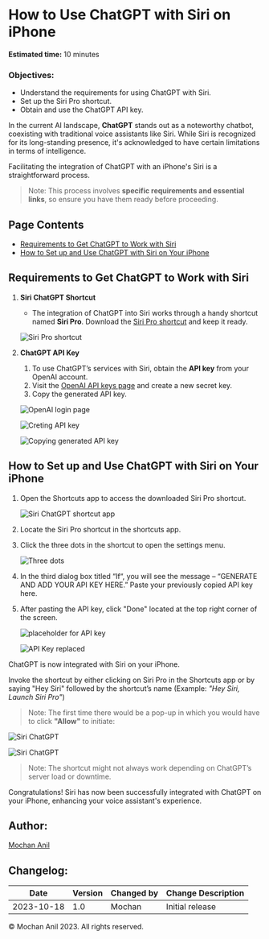 # How to Use ChatGPT with Siri on iPhone

**Estimated time:** 10 minutes

### Objectives:
- Understand the requirements for using ChatGPT with Siri.
- Set up the Siri Pro shortcut.
- Obtain and use the ChatGPT API key.

In the current AI landscape, **ChatGPT** stands out as a noteworthy chatbot, coexisting with traditional voice assistants like Siri. While Siri is recognized for its long-standing presence, it's acknowledged to have certain limitations in terms of intelligence.  

Facilitating the integration of ChatGPT with an iPhone's Siri is a straightforward process.  

> Note: This process involves **specific requirements and essential links**, so ensure you have them ready before proceeding.

## Page Contents

- [Requirements to Get ChatGPT to Work with Siri](#requirements-to-get-chatgpt-to-work-with-siri)
- [How to Set up and Use ChatGPT with Siri on Your iPhone](#how-to-set-up-and-use-chatgpt-with-siri-on-your-iphone)

## Requirements to Get ChatGPT to Work with Siri

1. **Siri ChatGPT Shortcut**
   - The integration of ChatGPT into Siri works through a handy shortcut named **Siri Pro**. Download the [Siri Pro shortcut](https://www.icloud.com/shortcuts/e3b3a71269364bbd9cadef9c7fefbba0) and keep it ready.
   
    ![Siri Pro shortcut](https://github.com/mochananil/Sample_work/blob/3de43280769451cd70ea4f8c79c3e28c40a3cea2/1.jpeg)

2. **ChatGPT API Key**
   1. To use ChatGPT’s services with Siri, obtain the **API key** from your OpenAI account.
   2. Visit the [OpenAI API keys page](https://platform.openai.com/account/api-keys) and create a new secret key.
   3. Copy the generated API key.
     
   ![OpenAI login page](https://github.com/mochananil/Sample_work/blob/3de43280769451cd70ea4f8c79c3e28c40a3cea2/4.jpg)

   ![Creting API key](https://github.com/mochananil/Sample_work/blob/3de43280769451cd70ea4f8c79c3e28c40a3cea2/5.jpg)
   
   ![Copying generated API key](https://github.com/mochananil/Sample_work/blob/3de43280769451cd70ea4f8c79c3e28c40a3cea2/6.jpg)


## How to Set up and Use ChatGPT with Siri on Your iPhone

1. Open the Shortcuts app to access the downloaded Siri Pro shortcut.
   
   ![Siri ChatGPT shortcut app](https://github.com/mochananil/Sample_work/blob/3de43280769451cd70ea4f8c79c3e28c40a3cea2/7.jpg)

2. Locate the Siri Pro shortcut in the shortcuts app.
3. Click the three dots in the shortcut to open the settings menu.

   ![Three dots](https://github.com/mochananil/Sample_work/blob/3de43280769451cd70ea4f8c79c3e28c40a3cea2/three%20dots.jpg)

4. In the third dialog box titled “If“, you will see the message – “GENERATE AND ADD YOUR API KEY HERE.” Paste your previously copied API key here.
5. After pasting the API key, click "Done" located at the top right corner of the screen.

   ![placeholder for API key](https://github.com/mochananil/Sample_work/blob/3de43280769451cd70ea4f8c79c3e28c40a3cea2/3.jpg)  
   
   ![API Key replaced](https://github.com/mochananil/Sample_work/blob/3de43280769451cd70ea4f8c79c3e28c40a3cea2/8.jpg)

ChatGPT is now integrated with Siri on your iPhone.

Invoke the shortcut by either clicking on Siri Pro in the Shortcuts app or by saying "Hey Siri" followed by the shortcut’s name (Example: *"Hey Siri, Launch Siri Pro"*)

> Note: The first time there would be a pop-up in which you would have to click **"Allow"** to initiate:

   ![Siri ChatGPT](https://github.com/mochananil/Sample_work/blob/3de43280769451cd70ea4f8c79c3e28c40a3cea2/9.jpg)
   
   ![Siri ChatGPT](https://github.com/mochananil/Sample_work/blob/3de43280769451cd70ea4f8c79c3e28c40a3cea2/10.jpg)


> Note: The shortcut might not always work depending on ChatGPT’s server load or downtime.

Congratulations! Siri has now been successfully integrated with ChatGPT on your iPhone, enhancing your voice assistant's experience.

## Author:

[Mochan Anil](https://www.linkedin.com/in/mochan-anil/) 


## Changelog:

| Date |	Version|	Changed by | Change Description |
| ---- | ---- | ---- | ---- |
| 2023-10-18 | 1.0 | Mochan | Initial release |


© Mochan Anil 2023. All rights reserved.
